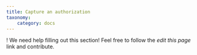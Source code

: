```yaml
---
title: Capture an authorization
taxonomy:
    category: docs
---
```


! We need help filling out this section! Feel free to follow the *edit this page* link and contribute.
